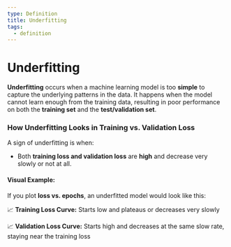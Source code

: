 ```yaml
---
type: Definition
title: Underfitting
tags:
  - definition
---
```


# Underfitting



**Underfitting** occurs when a machine learning model is too **simple** to capture the underlying patterns in the data. It happens when the model cannot learn enough from the training data, resulting in poor performance on both the **training set** and the **test/validation set**.

### **How Underfitting Looks in Training vs. Validation Loss**

A sign of underfitting is when:

- Both **training loss and validation loss** are **high** and decrease very slowly or not at all.

#### **Visual Example:**

If you plot **loss vs. epochs**, an underfitted model would look like this:

📈 **Training Loss Curve:** Starts low and plateaus or decreases very slowly

📈 **Validation Loss Curve:** Starts high and decreases at the same slow rate, staying near the training loss

